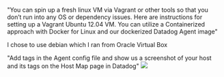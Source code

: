 "You can spin up a fresh linux VM via Vagrant or other tools so that you don’t run into any OS or dependency issues. Here are instructions for setting up a Vagrant Ubuntu 12.04 VM. You can utilize a Containerized approach with Docker for Linux and our dockerized Datadog Agent image"

  I chose to use debian which I ran from Oracle Virtual Box
  
  
"Add tags in the Agent config file and show us a screenshot of your host and its tags on the Host Map page in Datadog"
  <img src="https://github.com/Pilotreborn/hiring-engineers/blob/master/Screenshots/Agent_Tag_Config.PNG?raw=true" />



